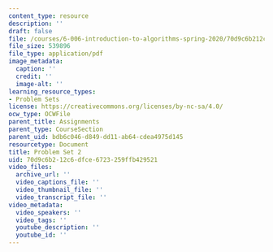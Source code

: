 ```yaml
---
content_type: resource
description: ''
draft: false
file: /courses/6-006-introduction-to-algorithms-spring-2020/70d9c6b212c6dfce6723259ffb429521_MIT6_006S20_ps2-questions.pdf
file_size: 539896
file_type: application/pdf
image_metadata:
  caption: ''
  credit: ''
  image-alt: ''
learning_resource_types:
- Problem Sets
license: https://creativecommons.org/licenses/by-nc-sa/4.0/
ocw_type: OCWFile
parent_title: Assignments
parent_type: CourseSection
parent_uid: bdb6c046-d849-dd11-ab64-cdea4975d145
resourcetype: Document
title: Problem Set 2
uid: 70d9c6b2-12c6-dfce-6723-259ffb429521
video_files:
  archive_url: ''
  video_captions_file: ''
  video_thumbnail_file: ''
  video_transcript_file: ''
video_metadata:
  video_speakers: ''
  video_tags: ''
  youtube_description: ''
  youtube_id: ''
---
```

